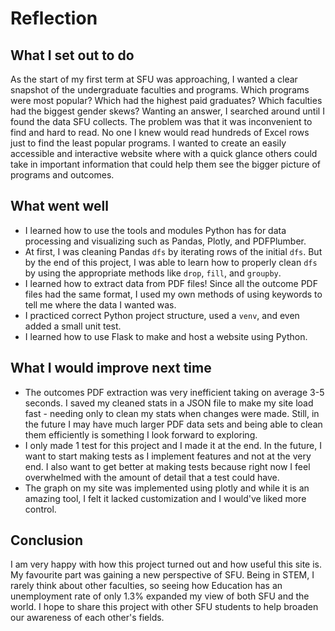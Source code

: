 # Reflection

## What I set out to do
As the start of my first term at SFU was approaching, I wanted a clear snapshot of the undergraduate faculties and programs.
Which programs were most popular? Which had the highest paid graduates? Which faculties had the biggest gender skews?
Wanting an answer, I searched around until I found the data SFU collects. 
The problem was that it was inconvenient to find and hard to read.
No one I knew would read hundreds of Excel rows just to find the least popular programs.
I wanted to create an easily accessible and interactive website where with a quick glance others could 
take in important information that could help them see the bigger picture of programs and outcomes.

## What went well
- I learned how to use the tools and modules Python has for data processing and visualizing such as
Pandas, Plotly, and PDFPlumber. 
- At first, I was cleaning Pandas `dfs` by iterating rows of the initial `dfs`. But by the end of this project,
I was able to learn how to properly clean `dfs` by using the appropriate methods like `drop`, `fill`, and `groupby`.
- I learned how to extract data from PDF files! Since all the outcome PDF files had the same format, I used my
own methods of using keywords to tell me where the data I wanted was.
- I practiced correct Python project structure, used a `venv`, and even added a small unit test.
- I learned how to use Flask to make and host a website using Python.

## What I would improve next time
- The outcomes PDF extraction was very inefficient taking on average 3-5 seconds. I saved my cleaned stats
in a JSON file to make my site load fast - needing only to clean my stats when changes were made.
Still, in the future I may have much larger PDF data sets and being able to clean them efficiently is something I look
forward to exploring.
- I only made 1 test for this project and I made it at the end. In the future, I want to start making
tests as I implement features and not at the very end. I also want to get better at making tests
because right now I feel overwhelmed with the amount of detail that a test could have.
- The graph on my site was implemented using plotly and while it is an amazing tool, I felt it lacked
customization and I would've liked more control.

## Conclusion
I am very happy with how this project turned out and how useful this site is. My favourite part was 
gaining a new perspective of SFU. Being in STEM, I rarely think about other faculties, so seeing how Education
has an unemployment rate of only 1.3% expanded my view of both SFU and the world.
I hope to share this project with other SFU students to help broaden our awareness of each other's fields.
